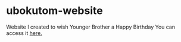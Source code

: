 # ubokutom-website

Website I created to wish Younger Brother a Happy Birthday
You can access it <a href="https://themboutidem.github.io/ubokutom-website/">here.</a>